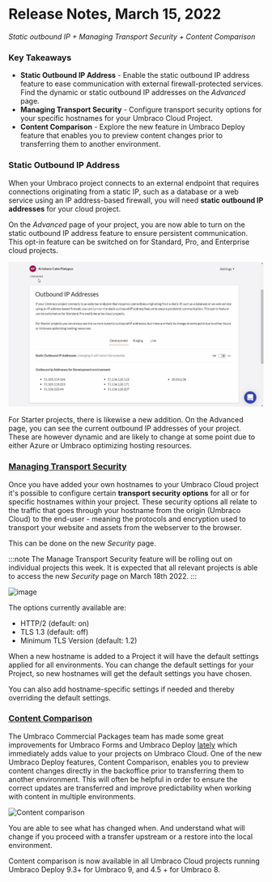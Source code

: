 # Release Notes, March 15, 2022

_Static outbound IP + Managing Transport Security + Content Comparison_

### Key Takeaways
- **Static Outbound IP Address** - Enable the static outbound IP address feature to ease communication with external firewall-protected services. Find the dynamic or static outbound IP addresses on the _Advanced_ page.
- **Managing Transport Security** - Configure transport security options for your specific hostnames for your Umbraco Cloud Project.
- **Content Comparison** - Explore the new feature in Umbraco Deploy feature that enables you to preview content changes prior to transferring them to another environment.

### Static Outbound IP Address
When your Umbraco project connects to an external endpoint that requires connections originating from a static IP, such as a database or a web service using an IP address-based firewall, you will need **static outbound IP addresses** for your cloud project. 

On the _Advanced_ page of your project, you are now able to turn on the static outbound IP address feature to ensure persistent communication. This opt-in feature can be switched on for Standard, Pro, and Enterprise cloud projects.

![StaticOutboundIps](images/ips.gif)

For Starter projects, there is likewise a new addition. On the Advanced page, you can see the current outbound IP addresses of your project. These are however dynamic and are likely to change at some point due to either Azure or Umbraco optimizing hosting resources.

### [Managing Transport Security](https://our.umbraco.com/documentation/Umbraco-Cloud/Set-Up/Manage-Security/)
Once you have added your own hostnames to your Umbraco Cloud project it's possible to configure certain **transport security options** for all or for specific hostnames within your project. These security options all relate to the traffic that goes through your hostname from the origin (Umbraco Cloud) to the end-user - meaning the protocols and encryption used to transport your website and assets from the webserver to the browser.

This can be done on the new _Security_ page.

:::note
The Manage Transport Security feature will be rolling out on individual projects this week. It is expected that all relevant projects is able to access the new _Security_ page on March 18th 2022.
:::

![image](https://user-images.githubusercontent.com/93588665/158339048-166b9715-1d1e-4d71-8c8b-ddf35402d3ed.png)

The options currently available are:
- HTTP/2 (default: on)
- TLS 1.3 (default: off)
- Minimum TLS Version (default: 1.2)

When a new hostname is added to a Project it will have the default settings applied for all environments. You can change the default settings for your Project, so new hostnames will get the default settings you have chosen.

You can also add hostname-specific settings if needed and thereby overriding the default settings.

### [Content Comparison](https://umbraco.com/blog/umbraco-forms-81193-and-deploy-4593-release/#content)
The Umbraco Commercial Packages team has made some great improvements for  Umbraco Forms and Umbraco Deploy [lately](https://umbraco.com/blog/umbraco-forms-81193-and-deploy-4593-release/) which immediately adds value to your projects on Umbraco Cloud.
One of the new Umbraco Deploy features, Content Comparison, enables you to preview content changes directly in the backoffice prior to transferring them to another environment. This will often be helpful in order to ensure the correct updates are transferred and improve predictability when working with content in multiple environments. 

![Content comparison](images/umbraco-deploy-93-content-comparisson_1.gif)

You are able to see what has changed when. And understand what will change if you proceed with a transfer upstream or a restore into the local environment.

Content comparison is now available in all Umbraco Cloud projects running Umbraco Deploy 9.3+ for Umbraco 9, and 4.5 + for Umbraco 8.
